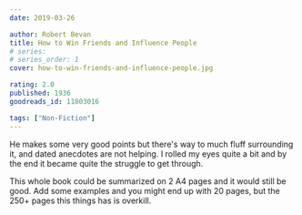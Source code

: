 ```yaml
---
date: 2019-03-26

author: Robert Bevan
title: How to Win Friends and Influence People
# series: 
# series_order: 1
cover: how-to-win-friends-and-influence-people.jpg

rating: 2.0
published: 1936
goodreads_id: 11803016

tags: ["Non-Fiction"]
---
```


He makes some very good points but there's way to much fluff surrounding it, and dated anecdotes are not helping. I rolled my eyes quite a bit and by the end it became quite the struggle to get through.

<!--more-->

This whole book could be summarized on 2 A4 pages and it would still be good. Add some examples and you might end up with 20 pages, but the 250+ pages this things has is overkill.

